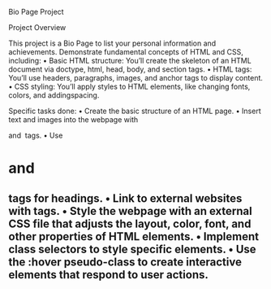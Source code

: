 Bio Page Project

Project Overview

This project is a Bio Page to list your personal information and achievements.
Demonstrate fundamental concepts of HTML and CSS, including:
  • Basic HTML structure: You’ll create the skeleton of an HTML document via doctype, html, head, body, and section tags.
  • HTML tags: You’ll use headers, paragraphs, images, and anchor tags to display content.
  • CSS styling: You’ll apply styles to HTML elements, like changing fonts, colors, and addingspacing.

Specific tasks done:
  • Create the basic structure of an HTML page.
  • Insert text and images into the webpage with <p> and <img> tags.
  • Use <h1> and <h2> tags for headings.
  • Link to external websites with <a> tags.
  • Style the webpage with an external CSS file that adjusts the layout, color, font, and other properties of HTML elements.
  • Implement class selectors to style specific elements.
  • Use the :hover pseudo-class to create interactive elements that respond to user actions.